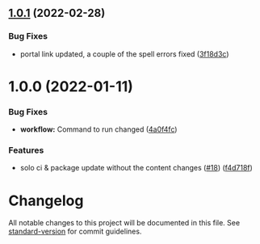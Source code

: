 ## [1.0.1](https://github.com/matter-labs/zksync-web-v2-docs/compare/1.0.0...1.0.1) (2022-02-28)


### Bug Fixes

* portal link updated, a couple of the spell errors fixed ([3f18d3c](https://github.com/matter-labs/zksync-web-v2-docs/commit/3f18d3c3fa59eb2e588ed2fbc7f2c1ad460794b7))

# 1.0.0 (2022-01-11)


### Bug Fixes

* **workflow:** Command to run changed ([4a0f4fc](https://github.com/matter-labs/zksync-web-v2-docs/commit/4a0f4fce3b71f6f3f25cac6400b61e9b9f3f6939))


### Features

* solo ci & package update without the content changes ([#18](https://github.com/matter-labs/zksync-web-v2-docs/issues/18)) ([f4d718f](https://github.com/matter-labs/zksync-web-v2-docs/commit/f4d718fb0b5bfee5195e774e8aeb9f57af868c92))

# Changelog

All notable changes to this project will be documented in this file. See [standard-version](https://github.com/conventional-changelog/standard-version) for commit guidelines.
